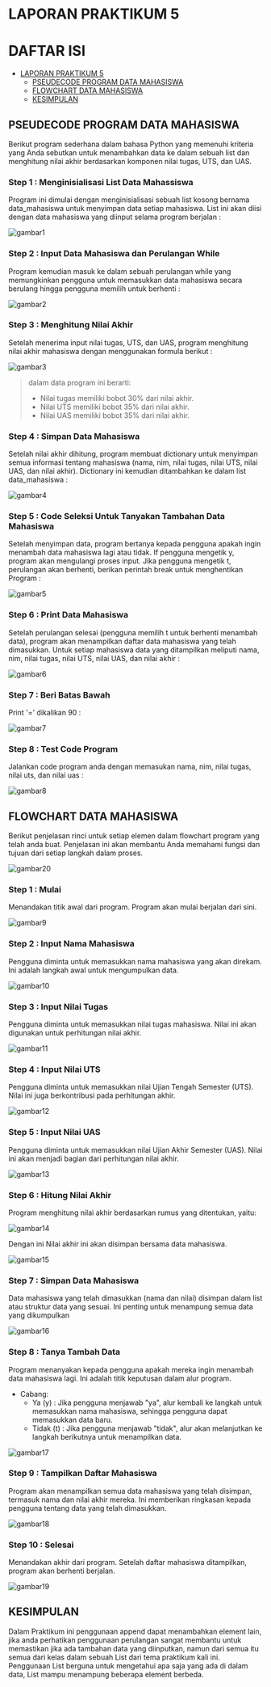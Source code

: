 # LAPORAN PRAKTIKUM 5
DAFTAR ISI
==========
- [LAPORAN PRAKTIKUM 5](#laporan-praktikum-4) 
    - [PSEUDECODE PROGRAM DATA MAHASISWA](#pseudecode-program-data-mahasiswa)
    - [FLOWCHART DATA MAHASISWA](#flowchart-data-mahasisiswa)
    - [KESIMPULAN](#kesimpulan)

## PSEUDECODE PROGRAM DATA MAHASISWA
Berikut program sederhana dalam bahasa Python yang memenuhi kriteria yang Anda sebutkan untuk menambahkan data ke dalam sebuah list dan menghitung nilai akhir berdasarkan komponen nilai tugas, UTS, dan UAS.

### Step 1 : Menginisialisasi List Data Mahassiswa
Program ini dimulai dengan menginisialisasi sebuah list kosong bernama data_mahasiswa untuk menyimpan data setiap mahasiswa. List ini akan diisi dengan data mahasiswa yang diinput selama program berjalan :

![gambar1](screenshot/ss1.png)

### Step 2 : Input Data Mahasiswa dan Perulangan While
Program kemudian masuk ke dalam sebuah perulangan while yang memungkinkan pengguna untuk memasukkan data mahasiswa secara berulang hingga pengguna memilih untuk berhenti :

![gambar2](screenshot/ss2.png)

### Step 3 : Menghitung Nilai Akhir
Setelah menerima input nilai tugas, UTS, dan UAS, program menghitung nilai akhir mahasiswa dengan menggunakan formula berikut :

![gambar3](screenshot/ss3.png)

> dalam data program ini berarti:
> - Nilai tugas memiliki bobot 30% dari nilai akhir.
> - Nilai UTS memiliki bobot 35% dari nilai akhir.
> - Nilai UAS memiliki bobot 35% dari nilai akhir.

### Step 4 : Simpan Data Mahasiswa
Setelah nilai akhir dihitung, program membuat dictionary untuk menyimpan semua informasi tentang mahasiswa (nama, nim, nilai tugas, nilai UTS, nilai UAS, dan nilai akhir). Dictionary ini kemudian ditambahkan ke dalam list data_mahasiswa :

![gambar4](screenshot/ss4.png)

### Step 5 : Code Seleksi Untuk Tanyakan Tambahan Data Mahasiswa
Setelah menyimpan data, program bertanya kepada pengguna apakah ingin menambah data mahasiswa lagi atau tidak. If pengguna mengetik y, program akan mengulangi proses input. Jika pengguna mengetik t, perulangan akan berhenti, berikan perintah break untuk menghentikan Program :

![gambar5](screenshot/ss5.png)

### Step 6 : Print Data Mahasiswa
Setelah perulangan selesai (pengguna memilih t untuk berhenti menambah data), program akan menampilkan daftar data mahasiswa yang telah dimasukkan. Untuk setiap mahasiswa data yang ditampilkan meliputi nama, nim, nilai tugas, nilai UTS, nilai UAS, dan nilai akhir :

![gambar6](screenshot/ss6.png)

### Step 7 : Beri Batas Bawah
Print '=' dikalikan 90 :

![gambar7](screenshot/ss7.png)

### Step 8 : Test Code Program
Jalankan code program anda dengan memasukan nama, nim, nilai tugas, nilai uts, dan nilai uas :

![gambar8](screenshot/ss8.png)

## FLOWCHART DATA MAHASISWA
Berikut penjelasan rinci untuk setiap elemen dalam flowchart program yang telah anda buat. Penjelasan ini akan membantu Anda memahami fungsi dan tujuan dari setiap langkah dalam proses.

![gambar20](screenshot/ss20.png)

### Step 1 : Mulai
Menandakan titik awal dari program. Program akan mulai berjalan dari sini.

![gambar9](screenshot/ss9.png)

### Step 2 : Input Nama Mahasiswa
Pengguna diminta untuk memasukkan nama mahasiswa yang akan direkam. Ini adalah langkah awal untuk mengumpulkan data.

![gambar10](screenshot/ss10.png)

### Step 3 : Input Nilai Tugas
Pengguna diminta untuk memasukkan nilai tugas mahasiswa. Nilai ini akan digunakan untuk perhitungan nilai akhir.

![gambar11](screenshot/ss11.png)

### Step 4 : Input Nilai UTS
Pengguna diminta untuk memasukkan nilai Ujian Tengah Semester (UTS). Nilai ini juga berkontribusi pada perhitungan akhir.

![gambar12](screenshot/ss12.png)

### Step 5 : Input Nilai UAS
Pengguna diminta untuk memasukkan nilai Ujian Akhir Semester (UAS). Nilai ini akan menjadi bagian dari perhitungan nilai akhir.

![gambar13](screenshot/ss13.png)

### Step 6 : Hitung Nilai Akhir
Program menghitung nilai akhir berdasarkan rumus yang ditentukan, yaitu:

![gambar14](screenshot/ss14.png)

Dengan ini Nilai akhir ini akan disimpan bersama data mahasiswa.

![gambar15](screenshot/ss15.png)

### Step 7 : Simpan Data Mahasiswa
Data mahasiswa yang telah dimasukkan (nama dan nilai) disimpan dalam list atau struktur data yang sesuai. Ini penting untuk menampung semua data yang dikumpulkan

![gambar16](screenshot/ss16.png)

### Step 8 : Tanya Tambah Data
Program menanyakan kepada pengguna apakah mereka ingin menambah data mahasiswa lagi. Ini adalah titik keputusan dalam alur program.
- Cabang:
     - Ya (y) : Jika pengguna menjawab "ya", alur kembali ke langkah untuk memasukkan nama mahasiswa, sehingga pengguna dapat memasukkan data baru.
     - Tidak (t) : Jika pengguna menjawab "tidak", alur akan melanjutkan ke langkah berikutnya untuk menampilkan data.

![gambar17](screenshot/ss17.png)

### Step 9 : Tampilkan Daftar Mahasiswa 
Program akan menampilkan semua data mahasiswa yang telah disimpan, termasuk nama dan nilai akhir mereka. Ini memberikan ringkasan kepada pengguna tentang data yang telah dimasukkan.

![gambar18](screenshot/ss18.png)

### Step 10 : Selesai
Menandakan akhir dari program. Setelah daftar mahasiswa ditampilkan, program akan berhenti berjalan.

![gambar19](screenshot/ss19.png)

## KESIMPULAN
Dalam Praktikum ini penggunaan append dapat menambahkan element lain, jika anda perhatikan penggunaan perulangan sangat membantu untuk memastikan jika ada tambahan data yang diinputkan, namun dari semua itu semua dari kelas dalam sebuah List dari tema praktikum kali ini. Penggunaan List berguna untuk mengetahui apa saja yang ada di dalam data, List mampu menampung beberapa element berbeda.
